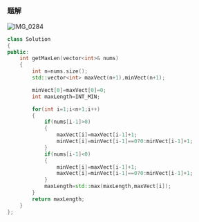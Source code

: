## 
### 题解
![IMG_0284](https://github.com/Lp700750/LeetCode/assets/104414865/f361d448-a5d7-4403-9132-8fee1937a4e1)

```C++
class Solution 
{
public:
    int getMaxLen(vector<int>& nums) 
    {
        int n=nums.size();
        std::vector<int> maxVect(n+1),minVect(n+1);

        minVect[0]=maxVect[0]=0;
        int maxLength=INT_MIN;

        for(int i=1;i<n+1;i++)
        {
            if(nums[i-1]>0)
            {
                maxVect[i]=maxVect[i-1]+1;
                minVect[i]=minVect[i-1]==0?0:minVect[i-1]+1;
            }
            if(nums[i-1]<0)
            {
                minVect[i]=maxVect[i-1]+1;
                maxVect[i]=minVect[i-1]==0?0:minVect[i-1]+1;
            }
            maxLength=std::max(maxLength,maxVect[i]);
        }
        return maxLength;
    }
};
```
